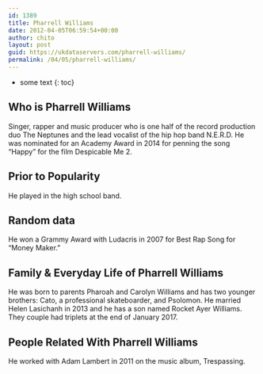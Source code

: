 ```yaml
---
id: 1389
title: Pharrell Williams
date: 2012-04-05T06:59:54+00:00
author: chito
layout: post
guid: https://ukdataservers.com/pharrell-williams/
permalink: /04/05/pharrell-williams/
---
```


* some text
{: toc}
          
          
## Who is  Pharrell Williams
                  
                  
                  
Singer, rapper and music producer who is one half of the record production duo The Neptunes and the lead vocalist of the hip hop band N.E.R.D. He was nominated for an Academy Award in 2014 for penning the song &#8220;Happy&#8221; for the film Despicable Me 2. 
                  
                
                
                
## Prior to Popularity 
                  
                  
                  
He played in the high school band. 
                  
                
                
                
## Random data 
                  
                  
                  
He won a Grammy Award with Ludacris in 2007 for Best Rap Song for &#8220;Money Maker.&#8221; 
                  
                
                
                
## Family & Everyday Life of Pharrell Williams
                  
                  
                  
He was born to parents Pharoah and Carolyn Williams and has two younger brothers: Cato, a professional skateboarder, and Psolomon. He married Helen Lasichanh in 2013 and he has a son named Rocket Ayer Williams. They couple had triplets at the end of January 2017.
                  
                
                
                
## People Related With  Pharrell Williams
                  
                  
                  
He worked with Adam Lambert in 2011 on the music album, Trespassing.
                  
                
              
            
          
          
          
    
    
  
